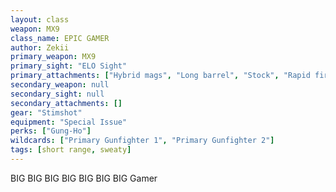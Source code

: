 ```yaml
---
layout: class
weapon: MX9
class_name: EPIC GAMER 
author: Zekii
primary_weapon: MX9
primary_sight: "ELO Sight"
primary_attachments: ["Hybrid mags", "Long barrel", "Stock", "Rapid fire"]
secondary_weapon: null
secondary_sight: null
secondary_attachments: []
gear: "Stimshot"
equipment: "Special Issue"
perks: ["Gung-Ho"]
wildcards: ["Primary Gunfighter 1", "Primary Gunfighter 2"]
tags: [short range, sweaty]
---
```

BIG BIG BIG BIG BIG BIG BIG Gamer